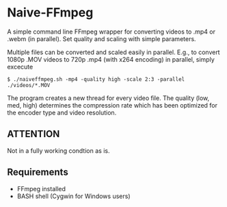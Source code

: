 Naive-FFmpeg
============

A simple command line FFmpeg wrapper for converting videos to .mp4 or .webm (in parallel). 
Set quality and scaling with simple parameters.

Multiple files can be converted and scaled easily in parallel. 
E.g., to convert 1080p .MOV videos to 720p .mp4 (with x264 encoding) in parallel, simply excecute

` $ ./naiveffmpeg.sh -mp4 -quality high -scale 2:3 -parallel ./videos/*.MOV `

The program creates a new thread for every video file. 
The quality (low, med, high) determines the compression rate which has been optimized for the encoder type and video resolution.
	
ATTENTION
----------
Not in a fully working condtion as is.

Requirements
----------

 * FFmpeg installed
 * BASH shell (Cygwin for Windows users)



